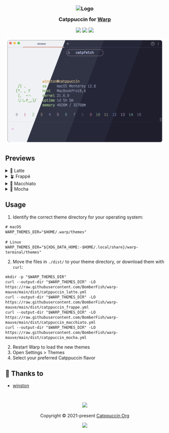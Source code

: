 <h3 align="center">
	<img src="https://raw.githubusercontent.com/catppuccin/catppuccin/main/assets/logos/exports/1544x1544_circle.png" width="100" alt="Logo"/><br/>
	<img src="https://raw.githubusercontent.com/catppuccin/catppuccin/main/assets/misc/transparent.png" height="30" width="0px"/>
	Catppuccin for <a href="https://www.warp.dev">Warp</a>
	<img src="https://raw.githubusercontent.com/catppuccin/catppuccin/main/assets/misc/transparent.png" height="30" width="0px"/>
</h3>

<p align="center">
	<a href="https://github.com/BomberFish/warp-mauve/stargazers"><img src="https://img.shields.io/github/stars/BomberFish/warp-mauve?colorA=363a4f&colorB=b7bdf8&style=for-the-badge"></a>
	<a href="https://github.com/BomberFish/warp-mauve/issues"><img src="https://img.shields.io/github/issues/BomberFish/warp-mauve?colorA=363a4f&colorB=f5a97f&style=for-the-badge"></a>
	<a href="https://github.com/BomberFish/warp-mauve/contributors"><img src="https://img.shields.io/github/contributors/BomberFish/warp-mauve?colorA=363a4f&colorB=a6da95&style=for-the-badge"></a>
</p>

<p align="center">
	<img src="assets/preview.webp"/>
</p>

## Previews

<details>
<summary>🌻 Latte</summary>
<img src="assets/latte.webp"/>
</details>
<details>
<summary>🪴 Frappé</summary>
<img src="assets/frappe.webp"/>
</details>
<details>
<summary>🌺 Macchiato</summary>
<img src="assets/macchiato.webp"/>
</details>
<details>
<summary>🌿 Mocha</summary>
<img src="assets/mocha.webp"/>
</details>

## Usage

1. Identify the correct theme directory for your operating system:

```console
# macOS
WARP_THEMES_DIR="$HOME/.warp/themes"

# Linux
WARP_THEMES_DIR="${XDG_DATA_HOME:-$HOME/.local/share}/warp-terminal/themes"
```

2. Move the files in `./dist/` to your theme directory, or download them with `curl`:

```console
mkdir -p "$WARP_THEMES_DIR"
curl --output-dir "$WARP_THEMES_DIR" -LO https://raw.githubusercontent.com/BomberFish/warp-mauve/main/dist/catppuccin_latte.yml
curl --output-dir "$WARP_THEMES_DIR" -LO https://raw.githubusercontent.com/BomberFish/warp-mauve/main/dist/catppuccin_frappe.yml
curl --output-dir "$WARP_THEMES_DIR" -LO https://raw.githubusercontent.com/BomberFish/warp-mauve/main/dist/catppuccin_macchiato.yml
curl --output-dir "$WARP_THEMES_DIR" -LO https://raw.githubusercontent.com/BomberFish/warp-mauve/main/dist/catppuccin_mocha.yml
```

2. Restart Warp to load the new themes
3. Open Settings > Themes
4. Select your preferred Catppuccin flavor

## 💝 Thanks to

- [winston](https://github.com/nekowinston)

&nbsp;

<p align="center">
	<img src="https://raw.githubusercontent.com/catppuccin/catppuccin/main/assets/footers/gray0_ctp_on_line.svg?sanitize=true" />
</p>

<p align="center">
	Copyright &copy; 2021-present <a href="https://github.com/catppuccin" target="_blank">Catppuccin Org</a>
</p>

<p align="center">
	<a href="https://github.com/catppuccin/catppuccin/blob/main/LICENSE"><img src="https://img.shields.io/static/v1.svg?style=for-the-badge&label=License&message=MIT&logoColor=d9e0ee&colorA=363a4f&colorB=b7bdf8"/></a>
</p>
